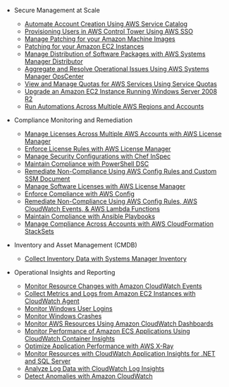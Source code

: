 
- Secure Management at Scale
  - [Automate Account Creation Using AWS Service Catalog](https://www.youtube.com/watch?v=PPybKJubMeY&amp;list=PLhr1KZpdzukcaA06WloeNmGlnM_f1LrdP&amp;index=30)
  - [Provisioning Users in AWS Control Tower Using AWS SSO](https://www.youtube.com/watch?v=y_n9xN5mg1g&amp;list=PLhr1KZpdzukcaA06WloeNmGlnM_f1LrdP&amp;index=27)
  - [Manage Patching for your Amazon Machine Images](https://www.youtube.com/watch?v=h5cq462pvAU&amp;list=PLhr1KZpdzukcaA06WloeNmGlnM_f1LrdP&amp;index=3)
  - [Patching for your Amazon EC2 Instances](https://www.youtube.com/watch?v=ABtwRb9BFY4&amp;list=PLhr1KZpdzukcaA06WloeNmGlnM_f1LrdP&amp;index=5)
  - [Manage Distribution of Software Packages with AWS Systems Manager Distributor](https://www.youtube.com/watch?v=AvQWkfgEQI8&amp;list=PLhr1KZpdzukcaA06WloeNmGlnM_f1LrdP&amp;index=8)
  - [Aggregate and Resolve Operational Issues Using AWS Systems Manager OpsCenter](https://www.youtube.com/watch?v=r6ilQdxLcqY&amp;list=PLhr1KZpdzukcaA06WloeNmGlnM_f1LrdP&amp;index=22)
  - [View and Manage Quotas for AWS Services Using Service Quotas](https://www.youtube.com/watch?v=ZTwfIIf35Wc&amp;list=PLhr1KZpdzukcaA06WloeNmGlnM_f1LrdP&amp;index=23)
  - [Upgrade an Amazon EC2 Instance Running Windows Server 2008 R2](https://www.youtube.com/watch?v=sYr6J_zCtaA&amp;list=PLhr1KZpdzukcaA06WloeNmGlnM_f1LrdP&amp;index=13)
  - [Run Automations Across Multiple AWS Regions and Accounts](https://www.youtube.com/watch?v=HA59eSImPaw&amp;list=PLhr1KZpdzukcaA06WloeNmGlnM_f1LrdP&amp;index=14)

- Compliance Monitoring and Remediation
  - [Manage Licenses Across Multiple AWS Accounts with AWS License Manager](https://www.youtube.com/watch?v=BjiX41VKZ_c&amp;list=PLhr1KZpdzukcaA06WloeNmGlnM_f1LrdP&amp;index=28)
  - [Enforce License Rules with AWS License Manager](https://www.youtube.com/watch?v=XXld4atfQ-0&amp;list=PLhr1KZpdzukcaA06WloeNmGlnM_f1LrdP&amp;index=29)
  - [Manage Security Configurations with Chef InSpec](https://www.youtube.com/watch?v=eyMjXEwuygc&amp;list=PLhr1KZpdzukcaA06WloeNmGlnM_f1LrdP&amp;index=18)
  - [Maintain Compliance with PowerShell DSC](https://www.youtube.com/watch?v=Z_S1bKTg1FA&amp;list=PLhr1KZpdzukcaA06WloeNmGlnM_f1LrdP&amp;index=19)
  - [Remediate Non-Compliance Using AWS Config Rules and Custom SSM Document](https://www.youtube.com/watch?v=CyyNlyAHs0A&amp;list=PLhr1KZpdzukcaA06WloeNmGlnM_f1LrdP&amp;index=15)
  - [Manage Software Licenses with AWS License Manager](https://www.youtube.com/watch?v=ikL5Axehutk&amp;list=PLhr1KZpdzukcaA06WloeNmGlnM_f1LrdP&amp;index=20)
  - [Enforce Compliance with AWS Config](https://www.youtube.com/watch?v=X_fznJtSyV8&amp;list=PLhr1KZpdzukcaA06WloeNmGlnM_f1LrdP&amp;index=2)
  - [Remediate Non-Compliance Using AWS Config Rules, AWS CloudWatch Events, &amp; AWS Lambda Functions](https://www.youtube.com/watch?v=PD9S5xGC16g&amp;list=PLhr1KZpdzukcaA06WloeNmGlnM_f1LrdP&amp;index=10)
  - [Maintain Compliance with Ansible Playbooks](https://www.youtube.com/watch?v=jANYuCqnJEI&amp;list=PLhr1KZpdzukcaA06WloeNmGlnM_f1LrdP&amp;index=11)
  - [Manage Compliance Across Accounts with AWS CloudFormation StackSets](https://www.youtube.com/watch?v=ZzD9I8ur6lg&amp;list=PLhr1KZpdzukcaA06WloeNmGlnM_f1LrdP&amp;index=21)

- Inventory and Asset Management (CMDB)
  - [Collect Inventory Data with Systems Manager Inventory](https://www.youtube.com/watch?v=T7f-Qi7mR48&amp;list=PLhr1KZpdzukcaA06WloeNmGlnM_f1LrdP&amp;index=12)

- Operational Insights and Reporting
  - [Monitor Resource Changes with Amazon CloudWatch Events](https://www.youtube.com/watch?v=-rQku_AeN_Y&amp;list=PLhr1KZpdzukcaA06WloeNmGlnM_f1LrdP&amp;index=4)
  - [Collect Metrics and Logs from Amazon EC2 Instances with CloudWatch Agent](https://www.youtube.com/watch?v=vAnIhIwE5hY&amp;list=PLhr1KZpdzukcaA06WloeNmGlnM_f1LrdP&amp;index=1)
  - [Monitor Windows User Logins](https://www.youtube.com/watch?v=FlK8oz33m-Y&amp;list=PLhr1KZpdzukcaA06WloeNmGlnM_f1LrdP&amp;index=16)
  - [Monitor Windows Crashes](https://www.youtube.com/watch?v=CaYau9K49-I&amp;list=PLhr1KZpdzukcaA06WloeNmGlnM_f1LrdP&amp;index=17)
  - [Monitor AWS Resources Using Amazon CloudWatch Dashboards](https://www.youtube.com/watch?v=I7EFLChc07M&amp;list=PLhr1KZpdzukcaA06WloeNmGlnM_f1LrdP&amp;index=24)
  - [Monitor Performance of Amazon ECS Applications Using CloudWatch Container Insights](https://www.youtube.com/watch?v=LwM_oETkLAc&amp;list=PLhr1KZpdzukcaA06WloeNmGlnM_f1LrdP&amp;index=25)
  - [Optimize Application Performance with AWS X-Ray](https://www.youtube.com/watch?v=a9BoHMbc-vQ&amp;list=PLhr1KZpdzukcaA06WloeNmGlnM_f1LrdP&amp;index=26)
  - [Monitor Resources with CloudWatch Application Insights for .NET and SQL Server](https://www.youtube.com/watch?v=9BODRmzpEao&amp;list=PLhr1KZpdzukcaA06WloeNmGlnM_f1LrdP&amp;index=6)
  - [Analyze Log Data with CloudWatch Log Insights](https://www.youtube.com/watch?v=2s2xcwm8QrM&amp;list=PLhr1KZpdzukcaA06WloeNmGlnM_f1LrdP&amp;index=7)
  - [Detect Anomalies with Amazon CloudWatch](https://www.youtube.com/watch?v=8umIX-pUy3k&amp;list=PLhr1KZpdzukcaA06WloeNmGlnM_f1LrdP&amp;index=9)
